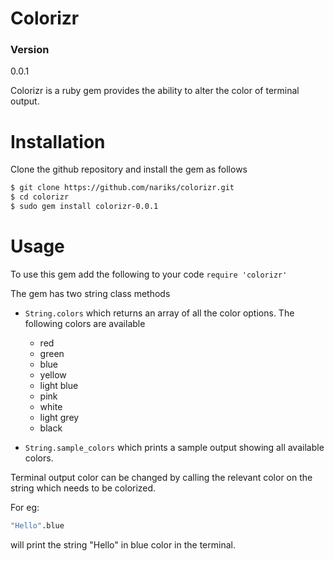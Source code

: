 # Colorizr 

### Version
0.0.1

Colorizr is a ruby gem provides the ability to alter the color of terminal output.

# Installation

Clone the github repository and install the gem as follows
```sh
$ git clone https://github.com/nariks/colorizr.git
$ cd colorizr
$ sudo gem install colorizr-0.0.1
```

# Usage

To use this gem add the following to your code
`require 'colorizr'`

The gem has two string class methods

- `String.colors` which returns an array of all the color options. The
  following colors are available 
    - red
    - green
    - blue
    - yellow
    - light blue
    - pink
    - white
    - light grey
    - black
 
- `String.sample_colors` which prints a sample output showing all available
  colors.

Terminal output color can be changed by calling the relevant color on the string
which needs to be colorized. 

For eg: 
```sh
"Hello".blue 
```
will print the string "Hello" in blue color in the terminal.

